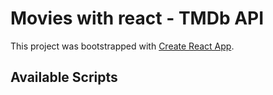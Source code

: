 # Movies with react - TMDb API

This project was bootstrapped with [Create React App](https://github.com/facebook/create-react-app).

## Available Scripts








